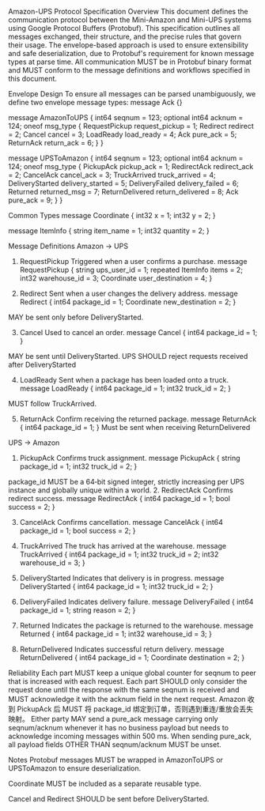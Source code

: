 Amazon-UPS Protocol Specification
Overview
This document defines the communication protocol between the Mini-Amazon and Mini-UPS systems using Google Protocol Buffers (Protobuf). This specification outlines all messages exchanged, their structure, and the precise rules that govern their usage. The envelope-based approach is used to ensure extensibility and safe deserialization, due to Protobuf's requirement for known message types at parse time.
All communication MUST be in Protobuf binary format and MUST conform to the message definitions and workflows specified in this document.

Envelope Design
To ensure all messages can be parsed unambiguously, we define two envelope message types:
message Ack {}  

message AmazonToUPS {
  int64 seqnum = 123; 
  optional int64 acknum = 124;
  oneof msg_type {
    RequestPickup request_pickup = 1;
    Redirect redirect = 2;
    Cancel cancel = 3;
    LoadReady load_ready = 4;
    Ack pure_ack = 5; 
    ReturnAck return_ack = 6;
  }
}

message UPSToAmazon {
  int64 seqnum = 123;
  optional int64 acknum = 124;
  oneof msg_type {
    PickupAck pickup_ack = 1;
    RedirectAck redirect_ack = 2;
    CancelAck cancel_ack = 3;
    TruckArrived truck_arrived = 4;
    DeliveryStarted delivery_started = 5;
    DeliveryFailed delivery_failed = 6;
    Returned returned_msg = 7;
    ReturnDelivered return_delivered = 8;
    Ack pure_ack = 9; 
  }
}


Common Types
message Coordinate {
  int32 x = 1;
  int32 y = 2;
}

message ItemInfo {
  string item_name = 1;
  int32 quantity = 2;
}


Message Definitions
Amazon → UPS
1. RequestPickup
Triggered when a user confirms a purchase.
message RequestPickup {
  string ups_user_id = 1;
  repeated ItemInfo items = 2;
  int32 warehouse_id = 3;
  Coordinate user_destination = 4;
}

2. Redirect
Sent when a user changes the delivery address.
message Redirect {
  int64 package_id = 1;
  Coordinate new_destination = 2;
}

MAY be sent only before DeliveryStarted.

3. Cancel
Used to cancel an order.
message Cancel {
  int64 package_id = 1;
}

MAY be sent until DeliveryStarted. UPS SHOULD reject requests received after DeliveryStarted

4. LoadReady
Sent when a package has been loaded onto a truck.
message LoadReady {
  int64 package_id = 1;
  int32 truck_id = 2;
}

MUST follow TruckArrived.

5. ReturnAck
Confirm receiving the returned package.
message ReturnAck {
  int64 package_id = 1;
}
Must be sent when receiving ReturnDelivered

UPS → Amazon
1. PickupAck
Confirms truck assignment.
message PickupAck {
  string package_id = 1;
  int32 truck_id = 2;
}

package_id MUST be a 64‑bit signed integer, strictly increasing per UPS instance and globally unique within a world.
2. RedirectAck
Confirms redirect success.
message RedirectAck {
  int64 package_id = 1;
  bool success = 2;
}


3. CancelAck
Confirms cancellation.
message CancelAck {
  int64 package_id = 1;
  bool success = 2;
}


4. TruckArrived
The truck has arrived at the warehouse.
message TruckArrived {
  int64 package_id = 1;
  int32 truck_id = 2;
  int32 warehouse_id = 3;
}


5. DeliveryStarted
Indicates that delivery is in progress.
message DeliveryStarted {
  int64 package_id = 1;
  int32 truck_id = 2;
}


6. DeliveryFailed
Indicates delivery failure.
message DeliveryFailed {
  int64 package_id = 1;
  string reason = 2;
}


7. Returned
Indicates the package is returned to the warehouse.
message Returned {
  int64 package_id = 1;
  int32 warehouse_id = 3;
}


8. ReturnDelivered
Indicates successful return delivery.
message ReturnDelivered {
  int64 package_id = 1;
  Coordinate destination = 2;
}


Reliability
Each part MUST keep a unique global counter for seqnum to peer that is increased with each request. Each part SHOULD only consider the request done until the response with the same seqnum is received and MUST acknowledge it with the acknum field in the next request.
Amazon 收到 PickupAck 后 MUST 将 package_id 绑定到订单，否则遇到重连/重放会丢失映射。
Either party MAY send a pure_ack message carrying only seqnum/acknum whenever it has no business payload but needs to acknowledge incoming messages within 500 ms.
When sending pure_ack, all payload fields OTHER THAN seqnum/acknum MUST be unset.

Notes
Protobuf messages MUST be wrapped in AmazonToUPS or UPSToAmazon to ensure deserialization.


Coordinate MUST be included as a separate reusable type.


Cancel and Redirect SHOULD be sent before DeliveryStarted.






